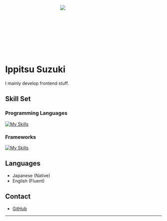 <div style="width: 150px; height: 150px; margin: 0 auto 25px;">
  <img src="https://ippitsu-suzuki.github.io/portfolio/images/logo.svg" />
</div>

# Ippitsu Suzuki
I mainly develop frontend stuff.

## Skill Set
### Programming Languages
[![My Skills](https://skillicons.dev/icons?i=html,css,js,ts,py)](https://skillicons.dev)
### Frameworks
[![My Skills](https://skillicons.dev/icons?i=react)](https://skillicons.dev)

## Languages
- Japanese (Native)
- English (Fluent)

## Contact
- [GitHub](https://github.com/ippitsu-suzuki)

---

<div id="disqus_thread"></div>